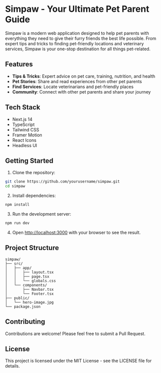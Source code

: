# Simpaw - Your Ultimate Pet Parent Guide

Simpaw is a modern web application designed to help pet parents with everything they need to give their furry friends the best life possible. From expert tips and tricks to finding pet-friendly locations and veterinary services, Simpaw is your one-stop destination for all things pet-related.

## Features

- **Tips & Tricks**: Expert advice on pet care, training, nutrition, and health
- **Pet Stories**: Share and read experiences from other pet parents
- **Find Services**: Locate veterinarians and pet-friendly places
- **Community**: Connect with other pet parents and share your journey

## Tech Stack

- Next.js 14
- TypeScript
- Tailwind CSS
- Framer Motion
- React Icons
- Headless UI

## Getting Started

1. Clone the repository:
```bash
git clone https://github.com/yourusername/simpaw.git
cd simpaw
```

2. Install dependencies:
```bash
npm install
```

3. Run the development server:
```bash
npm run dev
```

4. Open [http://localhost:3000](http://localhost:3000) with your browser to see the result.

## Project Structure

```
simpaw/
├── src/
│   ├── app/
│   │   ├── layout.tsx
│   │   ├── page.tsx
│   │   └── globals.css
│   └── components/
│       ├── Navbar.tsx
│       └── Footer.tsx
├── public/
│   └── hero-image.jpg
└── package.json
```

## Contributing

Contributions are welcome! Please feel free to submit a Pull Request.

## License

This project is licensed under the MIT License - see the LICENSE file for details.
